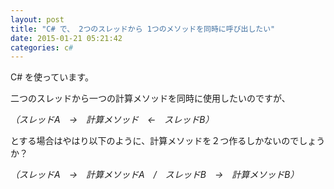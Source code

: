 ```yaml
---
layout: post
title: "C# で、 2つのスレッドから 1つのメソッドを同時に呼び出したい"
date: 2015-01-21 05:21:42
categories: c#
---
```

<p>C# を使っています。</p>

<p>二つのスレッドから一つの計算メソッドを同時に使用したいのですが、</p>

<p><em>（スレッドA　→　計算メソッド　←　スレッドB）</em></p>

<p>とする場合はやはり以下のように、計算メソッドを２つ作るしかないのでしょうか？</p>

<p><em>（スレッドA　→　計算メソッドA　/　スレッドB　→　計算メソッドB）</em></p>
